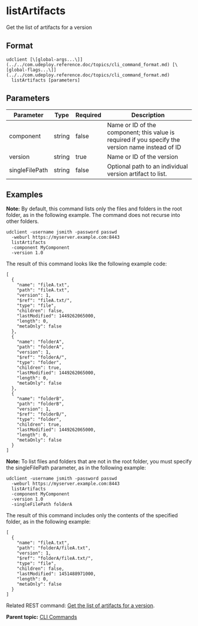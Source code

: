 # listArtifacts

Get the list of artifacts for a version

## Format

```
udclient [\[global-args...\]](../../com.udeploy.reference.doc/topics/cli_command_format.md) [\[global-flags...\]](../../com.udeploy.reference.doc/topics/cli_command_format.md)
  listArtifacts [parameters]
```

## Parameters

|Parameter|Type|Required|Description|
|---------|----|--------|-----------|
|component|string|false|Name or ID of the component; this value is required if you specify the version name instead of ID|
|version|string|true|Name or ID of the version|
|singleFilePath|string|false|Optional path to an individual version artifact to list.|

## Examples

**Note:** By default, this command lists only the files and folders in the root folder, as in the following example. The command does not recurse into other folders.

```
udclient -username jsmith -password passwd 
  -weburl https://myserver.example.com:8443
  listArtifacts
  -component MyComponent
  -version 1.0
```

The result of this command looks like the following example code:

```
[
  {
    "name": "fileA.txt",
    "path": "fileA.txt",
    "version": 1,
    "$ref": "fileA.txt/",
    "type": "file",
    "children": false,
    "lastModified": 1449262065000,
    "length": 0,
    "metaOnly": false
  },
  {
    "name": "folderA",
    "path": "folderA",
    "version": 1,
    "$ref": "folderA/",
    "type": "folder",
    "children": true,
    "lastModified": 1449262065000,
    "length": 0,
    "metaOnly": false
  },
  {
    "name": "folderB",
    "path": "folderB",
    "version": 1,
    "$ref": "folderB/",
    "type": "folder",
    "children": true,
    "lastModified": 1449262065000,
    "length": 0,
    "metaOnly": false
  }
]
```

**Note:** To list files and folders that are not in the root folder, you must specify the singleFilePath parameter, as in the following example:

```
udclient -username jsmith -password passwd 
  -weburl https://myserver.example.com:8443
  listArtifacts
  -component MyComponent
  -version 1.0
  -singleFilePath folderA
```

The result of this command includes only the contents of the specified folder, as in the following example:

```
[
  {
    "name": "fileA.txt",
    "path": "folderA/fileA.txt",
    "version": 1,
    "$ref": "folderA/fileA.txt/",
    "type": "file",
    "children": false,
    "lastModified": 1451488971000,
    "length": 0,
    "metaOnly": false
  }
]
```

Related REST command: [Get the list of artifacts for a version](rest_cli_version_listversionartifacts_get.md).

**Parent topic:** [CLI Commands](../../com.udeploy.reference.doc/topics/cli_commands.md)

